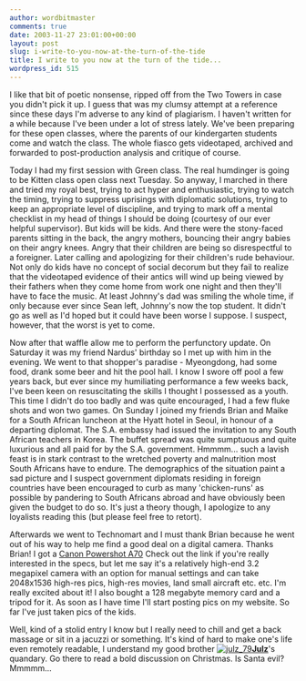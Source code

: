 ```yaml
---
author: wordbitmaster
comments: true
date: 2003-11-27 23:01:00+00:00
layout: post
slug: i-write-to-you-now-at-the-turn-of-the-tide
title: I write to you now at the turn of the tide...
wordpress_id: 515
---
```


I like that bit of poetic nonsense, ripped off from the Two Towers in case you didn't pick it up. I guess that was my clumsy attempt at a reference since these days I'm adverse to any kind of plagiarism. I haven't written for a while because I've been under a lot of stress lately. We've been preparing for these open classes, where the parents of our kindergarten students come and watch the class. The whole fiasco gets videotaped, archived and forwarded to post-production analysis and critique of course. 

Today I had my first session with Green class. The real humdinger is going to be Kitten class open class next Tuesday. So anyway, I marched in there and tried my royal best, trying to act hyper and enthusiastic, trying to watch the timing, trying to suppress uprisings with diplomatic solutions, trying to keep an appropriate level of discipline, and trying to mark off a mental checklist in my head of things I should be doing (courtesy of our ever helpful supervisor). But kids will be kids. And there were the stony-faced parents sitting in the back, the angry mothers, bouncing their angry babies on their angry knees. Angry that their children are being so disrespectful to a foreigner. Later calling and apologizing for their children's rude behaviour. Not only do kids have no concept of social decorum but they fail to realize that the videotaped evidence of their antics will wind up being viewed by their fathers when they come home from work one night and then they'll have to face the music. At least Johnny's dad was smiling the whole time, if only because ever since Sean left, Johnny's now the top student. It didn't go as well as I'd hoped but it could have been worse I suppose. I suspect, however, that the worst is yet to come.  

Now after that waffle allow me to perform the perfunctory update. On Saturday it was my friend Nardus' birthday so I met up with him in the evening. We went to that shopper's paradise - Myeongdong, had some food, drank some beer and hit the pool hall. I know I swore off pool a few years back, but ever since my humiliating performance a few weeks back, I've been keen on resuscitating the skills I thought I possessed as a youth. This time I didn't do too badly and was quite encouraged, I had a few fluke shots and won two games. On Sunday I joined my friends Brian and Maike for a South African luncheon at the Hyatt hotel in Seoul, in honour of a departing diplomat. The S.A. embassy had issued the invitation to any South African teachers in Korea. The buffet spread was quite sumptuous and quite luxurious and all paid for by the S.A. government. Hmmmm... such a lavish feast is in stark contrast to the wretched poverty and malnutrition most South Africans have to endure. The demographics of the situation paint a sad picture and I suspect government diplomats residing in foreign countries have been encouraged to curb as many 'chicken-runs' as possible by pandering to South Africans abroad and have obviously been given the budget to do so. It's just a theory though, I apologize to any loyalists reading this (but please feel free to retort).

Afterwards we went to Technomart and I must thank Brian because he went out of his way to help me find a good deal on a digital camera. Thanks Brian! I got a [Canon Powershot A70](http://www.canon.co.jp/Imaging/PSA70/index-e.html) Check out the link if you're really interested in the specs, but let me say it's a relatively high-end 3.2 megapixel camera with an option for manual settings and can take 2048x1536 high-res pics, high-res movies, land small aircraft etc. etc. I'm really excited about it! I also bought a 128 megabyte memory card and a tripod for it. As soon as I have time I'll start posting pics on my website. So far I've just taken pics of the kids. 

Well, kind of a stolid entry I know but I really need to chill and get a back massage or sit in a jacuzzi or something. It's kind of hard to make one's life even remotely readable, I understand my good brother [![julz_79](http://www.livejournal.com/img/userinfo.gif)](http://www.livejournal.com/userinfo.bml?user=julz_79)**[Julz](http://www.livejournal.com/users/julz_79/)**'s quandary. Go there to read a bold discussion on Christmas. Is Santa evil? Mmmmm...
